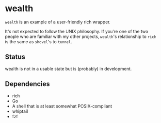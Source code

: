 # wealth
``wealth`` is an example of a user-friendly rich wrapper.

It's not expected to follow the UNIX philosophy. If you're one of the two people
who are familiar with my other projects, ``wealth``'s relationship to ``rich`` is
the same as ``shovel``'s to ``tunnel``.

## Status
wealth is not in a usable state but is (probably) in development.

## Dependencies
- rich
- Go
- A shell that is at least somewhat POSIX-compliant
- whiptail
- fzf
